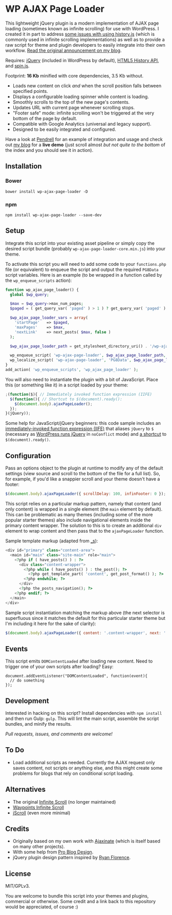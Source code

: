 # WP AJAX Page Loader

This lightweight jQuery plugin is a modern implementation of AJAX page loading (sometimes known as infinite scrolling) for use with WordPress. I created it in part to address [some issues with using history.js](https://stackoverflow.com/questions/11230581/is-there-an-alternative-to-history-js) (which is commonly used in infinite scrolling implementations) as well as to provide a raw script for theme and plugin developers to easily integrate into their own workflow. [Read the original announcement on my blog](http://synapticism.com/dev/an-ajax-page-loading-script-for-wordpress/).

Requires: [jQuery](https://jquery.com/) (included in WordPress by default), [HTML5 History API](https://github.com/devote/HTML5-History-API), and [spin.js](https://github.com/fgnass/spin.js).

Footprint: **16 Kb** minified with core dependencies, 3.5 Kb without.

* Loads new content on click *and* when the scroll position falls between specified points.
* Displays a configurable loading spinner while content is loading.
* Smoothly scrolls to the top of the new page's contents.
* Updates URL with current page whenever scrolling stops.
* "Footer safe" mode: infinite scrolling won't be triggered at the very bottom of the page by default.
* Compatible with Google Analytics (universal and legacy support).
* Designed to be easily integrated and configured.

Have a look at [Pendrell](https://github.com/synapticism/pendrell) for an example of integration and usage and check out [my blog](http://synapticism.com) for a **live demo** (just scroll almost *but not quite to the bottom* of the index and you should see it in action).



## Installation

### Bower

`bower install wp-ajax-page-loader -D`

### npm

`npm install wp-ajax-page-loader --save-dev`



## Setup

Integrate this script into your existing asset pipeline or simply copy the desired script bundle (probably `wp-ajax-page-loader-core.min.js`) into your theme.

To activate this script you will need to add some code to your `functions.php` file (or equivalent) to enqueue the script and output the required `PG8Data` script variables. Here is an example (to be wrapped in a function called by the `wp_enqueue_scripts` action):

```php
function wp_ajax_page_loader() {
  global $wp_query;

  $max = $wp_query->max_num_pages;
  $paged = ( get_query_var( 'paged' ) > 1 ) ? get_query_var( 'paged' ) : 1;

  $wp_ajax_page_loader_vars = array(
    'startPage'   => $paged,
    'maxPages'    => $max,
    'nextLink'    => next_posts( $max, false )
  );

  $wp_ajax_page_loader_path = get_stylesheet_directory_uri() . '/wp-ajax-page-loader-core.min.js';

  wp_enqueue_script( 'wp-ajax-page-loader', $wp_ajax_page_loader_path, array( 'jquery' ), filemtime( $wp_ajax_page_loader_path ), true );
  wp_localize_script( 'wp-ajax-page-loader', 'PG8Data', $wp_ajax_page_loader_vars );
}
add_action( 'wp_enqueue_scripts', 'wp_ajax_page_loader' );
```

You will also need to instantiate the plugin with a bit of JavaScript. Place this (or something like it) in a script loaded by your theme:

```javascript
;(function($){ // Immediately invoked function expression (IIFE)
  $(function(){ // Shortcut to $(document).ready():
    $(document.body).ajaxPageLoader();
  });
}(jQuery));
```

Some help for JavaScript/jQuery beginners: this code sample includes an [immediately-invoked function expression (IIFE)](http://benalman.com/news/2010/11/immediately-invoked-function-expression/) that aliases `jQuery` to `$` (necessary as [WordPress runs jQuery](https://api.jquery.com/jquery.noconflict/) in `noConflict` mode) and [a shortcut](https://learn.jquery.com/using-jquery-core/document-ready/) to `$(document).ready()`.



## Configuration

Pass an options object to the plugin at runtime to modify any of the default settings (view source and scroll to the bottom of the file for a full list). So, for example, if you'd like a snappier scroll and your theme doesn't have a footer:

```javascript
$(document.body).ajaxPageLoader({ scrollDelay: 100, infinFooter: 0 });
```

This script relies on a particular markup pattern, namely that content (and only content) is wrapped in a single element (the `main` element by default). This can be problematic as many themes (including some of the more popular starter themes) also include navigational elements inside the primary content wrapper. The solution to this is to create an additional `div` element to wrap content and then pass that to the `ajaxPageLoader` function.

Sample template markup (adapted from [_s](https://github.com/Automattic/_s)):

```php
<div id="primary" class="content-area">
  <main id="main" class="site-main" role="main">
    <?php if ( have_posts() ) : ?>
      <div class="content-wrapper">
        <?php while ( have_posts() ) : the_post(); ?>
          <?php get_template_part( 'content', get_post_format() ); ?>
        <?php endwhile; ?>
      </div>
      <?php the_posts_navigation(); ?>
    <?php endif; ?>
  </main>
</div>
```

Sample script instantiation matching the markup above (the next selector is superfluous since it matches the default for this particular starter theme but I'm including it here for the sake of clarity):

```javascript
$(document.body).ajaxPageLoader({ content: '.content-wrapper', next: '.nav-next' });
```



## Events

This script emits `DOMContentLoaded` after loading new content. Need to trigger one of your own scripts after loading? Easy:

```
document.addEventListener("DOMContentLoaded", function(event){
  // do something
});
```



## Development

Interested in hacking on this script? Install dependencies with `npm install` and then run Gulp: `gulp`. This will lint the main script, assemble the script bundles, and minify the results.

*Pull requests, issues, and comments are welcome!*



## To Do

* Load additional scripts as needed. Currently the AJAX request only saves content, not scripts or anything else, and this might create some problems for blogs that rely on conditional script loading.



## Alternatives

* The original [Infinite Scroll](https://github.com/infinite-scroll/infinite-scroll) (no longer maintained)
* [Waypoints Infinite Scroll](http://imakewebthings.com/waypoints/shortcuts/infinite-scroll/)
* [jScroll](https://github.com/pklauzinski/jscroll) (even more minimal)



## Credits

* Originally based on my own work with [Ajaxinate](https://github.com/synapticism/ajaxinate) (which is itself based on many other projects).
* With some help from [Pro Blog Design](http://www.problogdesign.com/wordpress/load-next-wordpress-posts-with-ajax/).
* jQuery plugin design pattern inspired by [Ryan Florence](http://ryanflorence.com/authoring-jquery-plugins-with-object-oriented-javascript/).



## License

MIT/GPLv3.

You are welcome to bundle this script into your themes and plugins, commercial or otherwise. Some credit and a link back to this repository would be appreciated, of course :)

